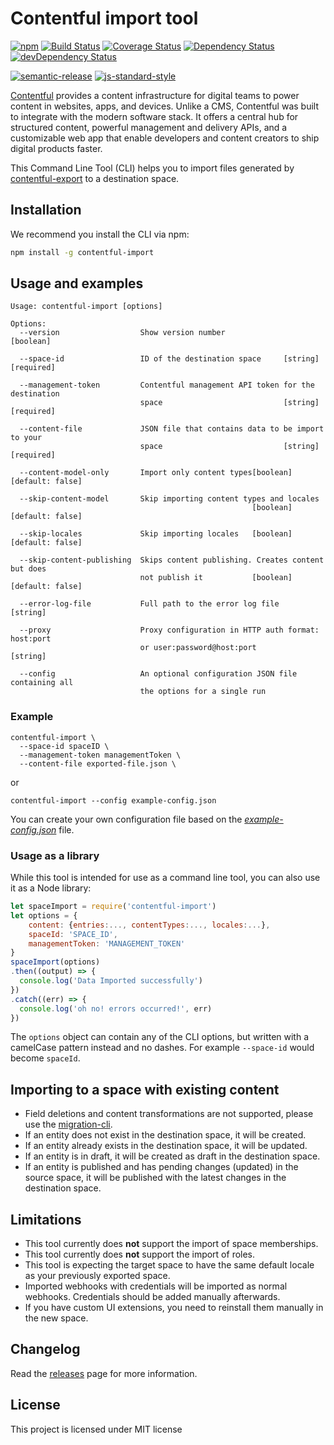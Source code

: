 # Contentful import tool

[![npm](https://img.shields.io/npm/v/contentful-import.svg)](https://www.npmjs.com/package/contentful-import) [![Build Status](https://travis-ci.org/contentful/contentful-import.svg?branch=master)](https://travis-ci.org/contentful/contentful-import) [![Coverage Status](https://coveralls.io/repos/github/contentful/contentful-import/badge.svg?branch=master)](https://coveralls.io/github/contentful/contentful-import?branch=master) [![Dependency Status](https://img.shields.io/david/contentful/contentful-import.svg)](https://david-dm.org/contentful/contentful-import) [![devDependency Status](https://img.shields.io/david/dev/contentful/contentful-import.svg)](https://david-dm.org/contentful/contentful-import#info=devDependencies)

[![semantic-release](https://img.shields.io/badge/%20%20%F0%9F%93%A6%F0%9F%9A%80-semantic--release-e10079.svg)](https://github.com/semantic-release/semantic-release) [![js-standard-style](https://img.shields.io/badge/code%20style-standard-brightgreen.svg)](http://standardjs.com/)

[Contentful](https://www.contentful.com) provides a content infrastructure for digital teams to power content in websites, apps, and devices. Unlike a CMS, Contentful was built to integrate with the modern software stack. It offers a central hub for structured content, powerful management and delivery APIs, and a customizable web app that enable developers and content creators to ship digital products faster.

This Command Line Tool (CLI) helps you to import files generated by [contentful-export](https://github.com/contentful/contentful-export) to a destination space.

## Installation

We recommend you install the CLI via npm:

```bash
npm install -g contentful-import
```

## Usage and examples

```
Usage: contentful-import [options]

Options:
  --version                  Show version number                       [boolean]

  --space-id                 ID of the destination space     [string] [required]

  --management-token         Contentful management API token for the destination
                             space                           [string] [required]

  --content-file             JSON file that contains data to be import to your
                             space                           [string] [required]

  --content-model-only       Import only content types[boolean] [default: false]

  --skip-content-model       Skip importing content types and locales
                                                      [boolean] [default: false]

  --skip-locales             Skip importing locales   [boolean] [default: false]

  --skip-content-publishing  Skips content publishing. Creates content but does
                             not publish it           [boolean] [default: false]

  --error-log-file           Full path to the error log file            [string]

  --proxy                    Proxy configuration in HTTP auth format: host:port
                             or user:password@host:port                 [string]

  --config                   An optional configuration JSON file containing all
                             the options for a single run
```

### Example

```shell
contentful-import \
  --space-id spaceID \
  --management-token managementToken \
  --content-file exported-file.json \
```

or

```shell
contentful-import --config example-config.json
```

You can create your own configuration file based on the [_example-config.json_](example-config.json) file.

### Usage as a library

While this tool is intended for use as a command line tool, you can also use it as a Node library:

```javascript
let spaceImport = require('contentful-import')
let options = {
    content: {entries:..., contentTypes:..., locales:...},
    spaceId: 'SPACE_ID',
    managementToken: 'MANAGEMENT_TOKEN'
}
spaceImport(options)
.then((output) => {
  console.log('Data Imported successfully')
})
.catch((err) => {
  console.log('oh no! errors occurred!', err)
})
```

The `options` object can contain any of the CLI options, but written with a camelCase pattern instead and no dashes. For example `--space-id` would become `spaceId`.

## Importing to a space with existing content

- Field deletions and content transformations are not supported, please use the [migration-cli](https://www.npmjs.com/package/contentful-migration-cli).
- If an entity does not exist in the destination space, it will be created.
- If an entity already exists in the destination space, it will be updated.
- If an entity is in draft, it will be created as draft in the destination space.
- If an entity is published and has pending changes (updated) in the source space, it will be published with the latest changes in the destination space.

## Limitations

- This tool currently does **not** support the import of space memberships.
- This tool currently does **not** support the import of roles.
- This tool is expecting the target space to have the same default locale as your previously exported space.
- Imported webhooks with credentials will be imported as normal webhooks. Credentials should be added manually afterwards.
- If you have custom UI extensions, you need to reinstall them manually in the new space.

## Changelog

Read the [releases](https://github.com/contentful/contentful-import/releases) page for more information.

## License

This project is licensed under MIT license

[1]: https://www.contentful.com
